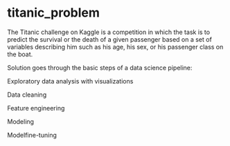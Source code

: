 # titanic_problem

The Titanic challenge on Kaggle is a competition in which the task is to predict the survival or the death of a given passenger based on a set of variables describing him such as his age, his sex, or his passenger class on the boat.

Solution goes through the basic steps of a data science pipeline:

Exploratory data analysis with visualizations

Data cleaning

Feature engineering

Modeling

Modelfine-tuning
